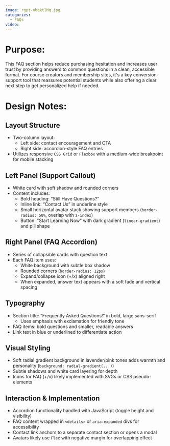 ```yaml
---
image: rgpt-obqktlMq.jpg
categories:
  - FAQs
video:
---
```

# Purpose:
This FAQ section helps reduce purchasing hesitation and increases user trust by providing answers to common questions in a clean, accessible format. For course creators and membership sites, it's a key conversion-support tool that reassures potential students while also offering a clear next step to get personalized help if needed.

# Design Notes:

## Layout Structure
* Two-column layout:
  - Left side: contact encouragement and CTA
  - Right side: accordion-style FAQ entries
* Utilizes responsive `CSS Grid` or `Flexbox` with a medium-wide breakpoint for mobile stacking

## Left Panel (Support Callout)
* White card with soft shadow and rounded corners
* Content includes:
  - Bold heading: “Still Have Questions?”
  - Inline link: “Contact Us” in underline style
  - Small horizontal avatar stack showing support members (`border-radius: 50%`, overlap with `z-index`)
  - Button: "Start Learning Now" with dark gradient (`linear-gradient`) and pill shape

## Right Panel (FAQ Accordion)
* Series of collapsible cards with question text
* Each FAQ item uses:
  - White background with subtle box shadow
  - Rounded corners (`border-radius: 12px`)
  - Expand/collapse icon (+/x) aligned right
  - When expanded, answer text appears with a soft fade and vertical spacing

## Typography
* Section title: “Frequently Asked Questions!” in bold, large sans-serif
  - Uses emphasis with exclamation for friendly tone
* FAQ items: bold questions and smaller, readable answers
* Link text in blue or underlined to differentiate action

## Visual Styling
* Soft radial gradient background in lavender/pink tones adds warmth and personality (`background: radial-gradient(...)`)
* Subtle shadows and white card layering for depth
* Icons for FAQ (+/x) likely implemented with SVGs or CSS pseudo-elements

## Interaction & Implementation
* Accordion functionality handled with JavaScript (toggle height and visibility)
* FAQ content wrapped in `<details>` or `aria-expanded` divs for accessibility
* Contact link anchors to a separate contact section or opens a modal
* Avatars likely use `Flex` with negative margin for overlapping effect
